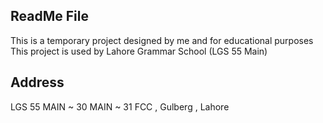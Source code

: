 ReadMe File
-----------

This is a temporary project designed by me and for educational purposes
This project is used by Lahore Grammar School (LGS 55 Main)

Address
--------
LGS 55 MAIN ~ 30 MAIN ~ 31 FCC , Gulberg , Lahore
